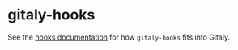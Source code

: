 # gitaly-hooks

See the [hooks documentation](../../doc/hooks.md) for how `gitaly-hooks` fits into Gitaly.
